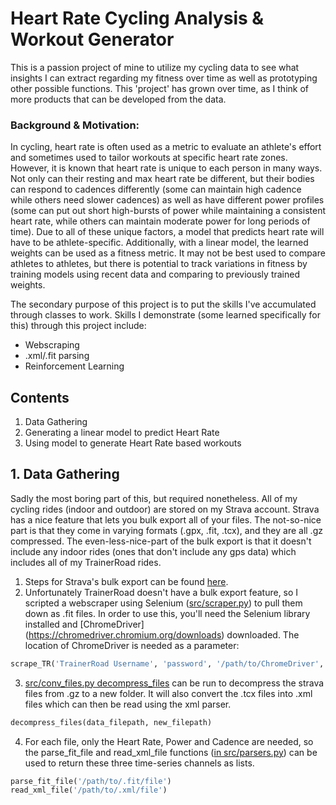 # Heart Rate Cycling Analysis & Workout Generator

This is a passion project of mine to utilize my cycling data to see what insights I can extract regarding my fitness over time as well as prototyping other possible functions. This 'project' has grown over time, as I think of more products that can be developed from the data.

### Background & Motivation: 
In cycling, heart rate is often used as a metric to evaluate an athlete's effort and sometimes used to tailor workouts at specific heart rate zones. However, it is known that heart rate is unique to each person in many ways. Not only can their resting and max heart rate be different, but their bodies can respond to cadences differently (some can maintain high cadence while others need slower cadences) as well as have different power profiles (some can put out short high-bursts of power while maintaining a consistent heart rate, while others can maintain moderate power for long periods of time). Due to all of these unique factors, a model that predicts heart rate will have to be athlete-specific. Additionally, with a linear model, the learned weights can be used as a fitness metric. It may not be best used to compare athletes to athletes, but there is potential to track variations in fitness by training models using recent data and comparing to previously trained weights.

The secondary purpose of this project is to put the skills I've accumulated through classes to work. Skills I demonstrate (some learned specifically for this) through this project include: 
* Webscraping 
* .xml/.fit parsing 
* Reinforcement Learning

## Contents
1. Data Gathering
2. Generating a linear model to predict Heart Rate
3. Using model to generate Heart Rate based workouts

## 1. Data Gathering

Sadly the most boring part of this, but required nonetheless. All of my cycling rides (indoor and outdoor) are stored on my Strava account. Strava has a nice feature that lets you bulk export all of your files. The not-so-nice part is that they come in varying formats (.gpx, .fit, .tcx), and they are all .gz compressed. The even-less-nice-part of the bulk export is that it doesn't include any indoor rides (ones that don't include any gps data) which includes all of my TrainerRoad rides.  
1. Steps for Strava's bulk export can be found [here](https://support.strava.com/hc/en-us/articles/216918437-Exporting-your-Data-and-Bulk-Export). 
2. Unfortunately TrainerRoad doesn't have a bulk export feature, so I scripted a webscraper using Selenium ([src/scraper.py](https://github.com/eyang9001/Cycling-Workout-Generator/blob/master/src/scraper.py)) to pull them down as .fit files. In order to use this, you'll need the Selenium library installed and [ChromeDriver] (https://chromedriver.chromium.org/downloads) downloaded. The location of ChromeDriver is needed as a parameter:
```python
scrape_TR('TrainerRoad Username', 'password', '/path/to/ChromeDriver', max_files)
```
3. [src/conv_files.py decompress_files](https://github.com/eyang9001/Cycling-Workout-Generator/blob/master/src/conv_files.py) can be run to decompress the strava files from .gz to a new folder. It will also convert the .tcx files into .xml files which can then be read using the xml parser.
```python
decompress_files(data_filepath, new_filepath)
```
4. For each file, only the Heart Rate, Power and Cadence are needed, so the parse_fit_file and read_xml_file functions ([in src/parsers.py](https://github.com/eyang9001/Cycling-Workout-Generator/blob/master/src/parsers.py)) can be used to return these three time-series channels as lists.
```python
parse_fit_file('/path/to/.fit/file')
read_xml_file('/path/to/.xml/file')
```
